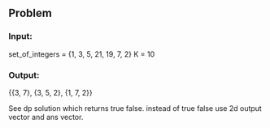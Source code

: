 ## Problem

### Input:

set_of_integers = {1, 3, 5, 21, 19, 7, 2}
K = 10

### Output:

{{3, 7}, {3, 5, 2}, {1, 7, 2}}

See dp solution which returns true false.
instead of true false use 2d output vector and ans vector.
